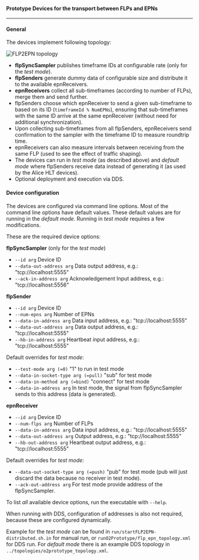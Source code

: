 #### Prototype Devices for the transport between FLPs and EPNs
--------------------------------------------------------------

#### General

The devices implement following topology:

![FLP2EPN topology](../../docs/images/flp2epn-distr-rtt.png?raw=true "FLP2EPN topology")

- **flpSyncSampler** publishes timeframe IDs at configurable rate (only for the *test mode*).
- **flpSenders** generate dummy data of configurable size and distribute it to the available epnReceivers.
- **epnReceivers** collect all sub-timeframes (according to number of FLPs), merge them and send further.
- flpSenders choose which epnReceiver to send a given sub-timeframe to based on its ID (`timeframeId % NumEPNs`), ensuring that sub-timeframes with the same ID arrive at the same epnReceiver (without need for additional synchronization).
- Upon collecting sub-timeframes from all flpSenders, epnReceivers send confirmation to the sampler with the timeframe ID to measure roundtrip time.
- epnReceivers can also measure intervals between receiving from the same FLP (used to see the effect of traffic shaping).
- The devices can run in *test mode* (as described above) and *default mode* where flpSenders receive data instead of generating it (as used by the Alice HLT devices).
- Optional deployment and execution via DDS.

#### Device configuration

The devices are configured via command line options. Most of the command line options have default values. These default values are for running in the *default mode*. Running in *test mode* requires a few modifications.

These are the required device options:

**flpSyncSampler** (only for the *test mode*)

 - `--id arg`               Device ID
 - `--data-out-address arg` Data output address, e.g.: "tcp://localhost:5555"
 - `--ack-in-address arg`   Acknowledgement Input address, e.g.: "tcp://localhost:5556"

**flpSender**

 - `--id arg`               Device ID
 - `--num-epns arg`         Number of EPNs
 - `--data-in-address arg`  Data input address, e.g.:  "tcp://localhost:5555"
 - `--data-out-address arg` Data output address, e.g.: "tcp://localhost:5555"
 - `--hb-in-address arg`    Heartbeat input address, e.g.:  "tcp://localhost:5555"

Default overrides for *test mode*:

 - `--test-mode arg (=0)`               "1" to run in test mode
 - `--data-in-socket-type arg (=pull)`  "sub" for test mode
 - `--data-in-method arg (=bind)`       "connect" for test mode
 - `--data-in-address arg`  In test mode, the signal from flpSyncSampler sends to this address (data is generated).

**epnReceiver**

 - `--id arg`               Device ID
 - `--num-flps arg`         Number of FLPs
 - `--data-in-address arg`  Data input address, e.g.: "tcp://localhost:5555"
 - `--data-out-address arg` Output address, e.g.: "tcp://localhost:5555"
 - `--hb-out-address arg`   Heartbeat output address, e.g.: "tcp://localhost:5555"

Default overrides for *test mode*:

 - `--data-out-socket-type arg (=push)` "pub" for test mode (pub will just discard the data because no receiver in test mode).
 - `--ack-out-address arg`              For test mode provide address of the flpSyncSampler.

To list *all* available device options, run the executable with `--help`.

When running with DDS, configuration of addresses is also not required, because these are configured dynamically.

Example for the *test mode* can be found in `run/startFLP2EPN-distributed.sh.in` for manual run, or `runO2Prototype/flp_epn_topology.xml` for DDS run. For *default mode* there is an example DDS topology in `../topologies/o2prototype_topology.xml`.


